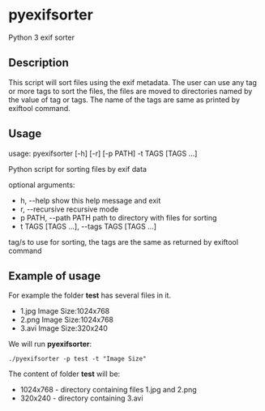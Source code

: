 # pyexifsorter
Python 3 exif sorter

## Description
This script will sort files using the exif metadata.
The user can use any tag or more tags to sort the files, the files are moved to directories named by the value of tag or tags.
The name of the tags are same as printed by exiftool command.

## Usage
usage: pyexifsorter [-h] [-r] [-p PATH] -t TAGS [TAGS ...]

Python script for sorting files by exif data

optional arguments:
- h, --help            show this help message and exit
- r, --recursive       recursive mode
- p PATH, --path PATH  path to directory with files for sorting
- t TAGS [TAGS ...], --tags TAGS [TAGS ...]
 
 tag/s to use for sorting, the tags are the same as
 returned by exiftool command

## Example of usage
For example the folder **test** has several files in it.
- 1.jpg Image Size:1024x768
- 2.png Image Size:1024x768
- 3.avi Image Size:320x240

We will run **pyexifsorter**:
```
./pyexifsorter -p test -t "Image Size"
```

The content of folder **test** will be:
- 1024x768 - directory containing files 1.jpg and 2.png
- 320x240 - directory containing 3.avi
